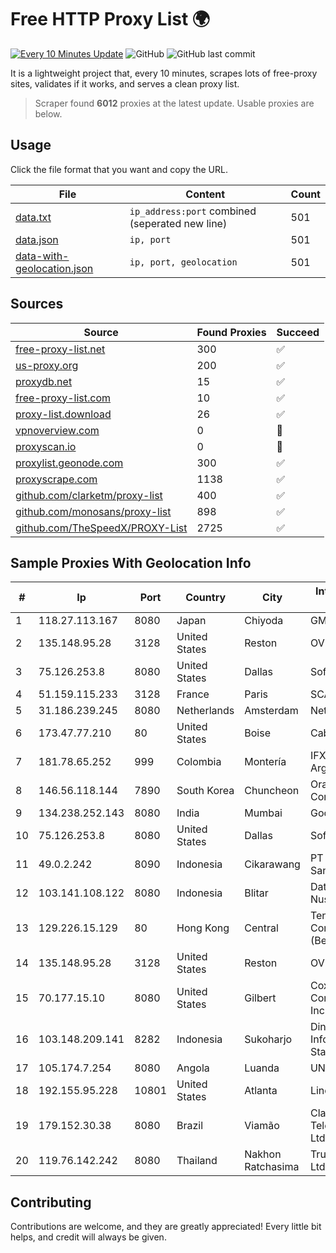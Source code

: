 
# Free HTTP Proxy List 🌍

[![Every 10 Minutes Update](https://github.com/mertguvencli/http-proxy-list/actions/workflows/main.yml/badge.svg?branch=main)](https://github.com/mertguvencli/http-proxy-list/actions/workflows/main.yml)
![GitHub](https://img.shields.io/github/license/mertguvencli/http-proxy-list)
![GitHub last commit](https://img.shields.io/github/last-commit/mertguvencli/http-proxy-list)

It is a lightweight project that, every 10 minutes, scrapes lots of free-proxy sites, validates if it works, and serves a clean proxy list.


> Scraper found **6012** proxies at the latest update. Usable proxies are below.

## Usage

Click the file format that you want and copy the URL.


|File|Content|Count|
|----|-------|-----|
|[data.txt](https://raw.githubusercontent.com/mertguvencli/http-proxy-list/main/proxy-list/data.txt)|`ip_address:port` combined (seperated new line)|501|
|[data.json](https://raw.githubusercontent.com/mertguvencli/http-proxy-list/main/proxy-list/data.json)|`ip, port`|501|
|[data-with-geolocation.json](https://raw.githubusercontent.com/mertguvencli/http-proxy-list/main/proxy-list/data-with-geolocation.json)|`ip, port, geolocation`|501|

## Sources

|Source|Found Proxies|Succeed|
|------|-------------|-------|
|[free-proxy-list.net](https://free-proxy-list.net)|300|✅|
|[us-proxy.org](https://www.us-proxy.org)|200|✅|
|[proxydb.net](http://proxydb.net)|15|✅|
|[free-proxy-list.com](https://free-proxy-list.com/?page=&port=&type%5B%5D=http&type%5B%5D=https&up_time=0&search=Search)|10|✅|
|[proxy-list.download](https://www.proxy-list.download/HTTP)|26|✅|
|[vpnoverview.com](https://vpnoverview.com/privacy/anonymous-browsing/free-proxy-servers)|0|🚫|
|[proxyscan.io](https://www.proxyscan.io)|0|🚫|
|[proxylist.geonode.com](https://proxylist.geonode.com/api/proxy-list?limit=300&page=1&sort_by=lastChecked&sort_type=desc&protocols=http,https)|300|✅|
|[proxyscrape.com](https://api.proxyscrape.com/v2/?request=displayproxies&protocol=http&timeout=10000&country=all&ssl=all&anonymity=all)|1138|✅|
|[github.com/clarketm/proxy-list](https://raw.githubusercontent.com/clarketm/proxy-list/master/proxy-list-raw.txt)|400|✅|
|[github.com/monosans/proxy-list](https://raw.githubusercontent.com/monosans/proxy-list/main/proxies/http.txt)|898|✅|
|[github.com/TheSpeedX/PROXY-List](https://raw.githubusercontent.com/TheSpeedX/PROXY-List/master/http.txt)|2725|✅|


## Sample Proxies With Geolocation Info

|#|Ip|Port|Country|City|Internet Service Provider|
|-|--|----|-------|----|-------------------------|
|1|118.27.113.167|8080|Japan|Chiyoda|GMO Internet, Inc.|
|2|135.148.95.28|3128|United States|Reston|OVH SAS|
|3|75.126.253.8|8080|United States|Dallas|SoftLayer|
|4|51.159.115.233|3128|France|Paris|SCALEWAY|
|5|31.186.239.245|8080|Netherlands|Amsterdam|NetSkope Inc|
|6|173.47.77.210|80|United States|Boise|Cable ONE|
|7|181.78.65.252|999|Colombia|Montería|IFX Networks Argentina S.R.L|
|8|146.56.118.144|7890|South Korea|Chuncheon|Oracle Corporation|
|9|134.238.252.143|8080|India|Mumbai|Google LLC|
|10|75.126.253.8|8080|United States|Dallas|SoftLayer|
|11|49.0.2.242|8090|Indonesia|Cikarawang|PT Usaha Adi Sanggoro|
|12|103.141.108.122|8080|Indonesia|Blitar|Data Buana Nusantara|
|13|129.226.15.129|80|Hong Kong|Central|Tencent Cloud Computing (Beijing) Co|
|14|135.148.95.28|3128|United States|Reston|OVH SAS|
|15|70.177.15.10|8080|United States|Gilbert|Cox Communications Inc.|
|16|103.148.209.141|8282|Indonesia|Sukoharjo|Dinas Komunikasi Informatika DAN Statistik Kota Blitar|
|17|105.174.7.254|8080|Angola|Luanda|UNITEL SA|
|18|192.155.95.228|10801|United States|Atlanta|Linode, LLC|
|19|179.152.30.38|8080|Brazil|Viamão|Claro NXT Telecomunicacoes Ltda|
|20|119.76.142.242|8080|Thailand|Nakhon Ratchasima|True Internet Co., Ltd.|



## Contributing

Contributions are welcome, and they are greatly appreciated! Every
little bit helps, and credit will always be given.

